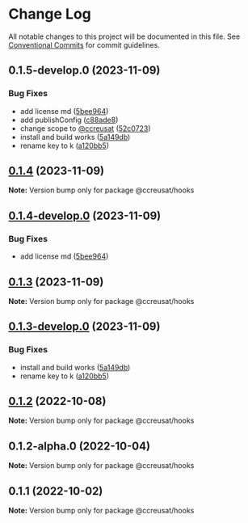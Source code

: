 # Change Log

All notable changes to this project will be documented in this file.
See [Conventional Commits](https://conventionalcommits.org) for commit guidelines.

## 0.1.5-develop.0 (2023-11-09)


### Bug Fixes

* add license md ([5bee964](https://github.com/ccreusat/starter-monorepo-lerna-vite/commit/5bee9645737edb63a8df5afe3021b426bb00ce34))
* add publishConfig ([c88ade8](https://github.com/ccreusat/starter-monorepo-lerna-vite/commit/c88ade8450289325d0fe4615a29b014fb994dbef))
* change scope to [@ccreusat](https://github.com/ccreusat) ([52c0723](https://github.com/ccreusat/starter-monorepo-lerna-vite/commit/52c07237fe81203f34cf5dbe3c51a1ae169cbd13))
* install and build works ([5a149db](https://github.com/ccreusat/starter-monorepo-lerna-vite/commit/5a149db6b335b45625769a36e873fdd357b8011b))
* rename key to k ([a120bb5](https://github.com/ccreusat/starter-monorepo-lerna-vite/commit/a120bb525a26ce18ddcd68b32272ae2b71feff4d))





## [0.1.4](https://github.com/ccreusat/starter-monorepo-lerna-vite/compare/@ccreusat/hooks@0.1.4-develop.0...@ccreusat/hooks@0.1.4) (2023-11-09)

**Note:** Version bump only for package @ccreusat/hooks

## [0.1.4-develop.0](https://github.com/ccreusat/starter-monorepo-lerna-vite/compare/@ccreusat/hooks@0.1.3...@ccreusat/hooks@0.1.4-develop.0) (2023-11-09)

### Bug Fixes

- add license md ([5bee964](https://github.com/ccreusat/starter-monorepo-lerna-vite/commit/5bee9645737edb63a8df5afe3021b426bb00ce34))

## [0.1.3](https://github.com/ccreusat/starter-monorepo-lerna-vite/compare/@ccreusat/hooks@0.1.3-develop.0...@ccreusat/hooks@0.1.3) (2023-11-09)

**Note:** Version bump only for package @ccreusat/hooks

## [0.1.3-develop.0](https://github.com/ccreusat/starter-monorepo-lerna-vite/compare/@ccreusat/hooks@0.1.2...@ccreusat/hooks@0.1.3-develop.0) (2023-11-09)

### Bug Fixes

- install and build works ([5a149db](https://github.com/ccreusat/starter-monorepo-lerna-vite/commit/5a149db6b335b45625769a36e873fdd357b8011b))
- rename key to k ([a120bb5](https://github.com/ccreusat/starter-monorepo-lerna-vite/commit/a120bb525a26ce18ddcd68b32272ae2b71feff4d))

## [0.1.2](https://github.com/ccreusat/starter-monorepo-lerna-vite/compare/@ccreusat/hooks@0.1.2-alpha.0...@ccreusat/hooks@0.1.2) (2022-10-08)

**Note:** Version bump only for package @ccreusat/hooks

## 0.1.2-alpha.0 (2022-10-04)

**Note:** Version bump only for package @ccreusat/hooks

## 0.1.1 (2022-10-02)

**Note:** Version bump only for package @ccreusat/hooks

